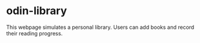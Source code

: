 # odin-library
This webpage simulates a personal library.
Users can add books and record their reading progress.